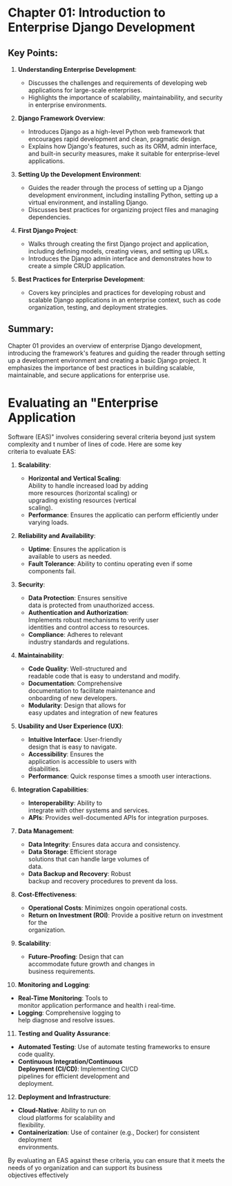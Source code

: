# Chapter 01: Introduction to Enterprise Django Development

## Key Points:
1. **Understanding Enterprise Development**: 
   - Discusses the challenges and requirements of developing web applications for large-scale enterprises.
   - Highlights the importance of scalability, maintainability, and security in enterprise environments.

2. **Django Framework Overview**:
   - Introduces Django as a high-level Python web framework that encourages rapid development and clean, pragmatic design.
   - Explains how Django's features, such as its ORM, admin interface, and built-in security measures, make it suitable for enterprise-level applications.

3. **Setting Up the Development Environment**:
   - Guides the reader through the process of setting up a Django development environment, including installing Python, setting up a virtual environment, and installing Django.
   - Discusses best practices for organizing project files and managing dependencies.

4. **First Django Project**:
   - Walks through creating the first Django project and application, including defining models, creating views, and setting up URLs.
   - Introduces the Django admin interface and demonstrates how to create a simple CRUD application.

5. **Best Practices for Enterprise Development**:
   - Covers key principles and practices for developing robust and scalable Django applications in an enterprise context, such as code organization, testing, and deployment strategies.

## Summary:
Chapter 01 provides an overview of enterprise Django development, introducing the framework's features and guiding the reader through setting up a development environment and creating a basic Django project. It emphasizes the importance of best practices in building scalable, maintainable, and secure applications for enterprise use.

# Evaluating an "Enterprise Application      
Software (EAS)" involves considering several 
criteria beyond just system complexity and t 
number of lines of code. Here are some key   
criteria to evaluate EAS:                    
                                             
1. **Scalability**:                          
   - **Horizontal and Vertical Scaling**:    
Ability to handle increased load by adding   
more resources (horizontal scaling) or       
upgrading existing resources (vertical       
scaling).                                    
   - **Performance**: Ensures the applicatio 
can perform efficiently under varying loads. 
                                             
2. **Reliability and Availability**:         
   - **Uptime**: Ensures the application is  
available to users as needed.                
   - **Fault Tolerance**: Ability to continu 
operating even if some components fail.      
                                             
3. **Security**:                             
   - **Data Protection**: Ensures sensitive  
data is protected from unauthorized access.  
   - **Authentication and Authorization**:   
Implements robust mechanisms to verify user  
identities and control access to resources.  
   - **Compliance**: Adheres to relevant     
industry standards and regulations.          
                                             
4. **Maintainability**:                      
   - **Code Quality**: Well-structured and   
readable code that is easy to understand and 
modify.                                      
   - **Documentation**: Comprehensive        
documentation to facilitate maintenance and  
onboarding of new developers.                
   - **Modularity**: Design that allows for  
easy updates and integration of new features 
                                             
5. **Usability and User Experience (UX)**:   
   - **Intuitive Interface**: User-friendly  
design that is easy to navigate.             
   - **Accessibility**: Ensures the          
application is accessible to users with      
disabilities.                                
   - **Performance**: Quick response times a 
smooth user interactions.                    
                                             
6. **Integration Capabilities**:             
   - **Interoperability**: Ability to        
integrate with other systems and services.   
   - **APIs**: Provides well-documented APIs 
for integration purposes.                    
                                             
7. **Data Management**:                      
   - **Data Integrity**: Ensures data accura 
and consistency.                             
   - **Data Storage**: Efficient storage     
solutions that can handle large volumes of   
data.                                        
   - **Data Backup and Recovery**: Robust    
backup and recovery procedures to prevent da 
loss.                                        
                                             
8. **Cost-Effectiveness**:                   
   - **Operational Costs**: Minimizes ongoin 
operational costs.                           
   - **Return on Investment (ROI)**: Provide 
a positive return on investment for the      
organization.                                
                                             
9. **Scalability**:                          
   - **Future-Proofing**: Design that can    
accommodate future growth and changes in     
business requirements.                       
                                             
10. **Monitoring and Logging**:              
   - **Real-Time Monitoring**: Tools to     
monitor application performance and health i 
real-time.                                   
   - **Logging**: Comprehensive logging to  
help diagnose and resolve issues.            
                                             
11. **Testing and Quality Assurance**:       
   - **Automated Testing**: Use of automate 
testing frameworks to ensure code quality.   
   - **Continuous Integration/Continuous    
Deployment (CI/CD)**: Implementing CI/CD     
pipelines for efficient development and      
deployment.                                  
                                             
12. **Deployment and Infrastructure**:       
   - **Cloud-Native**: Ability to run on    
cloud platforms for scalability and          
flexibility.                                 
   - **Containerization**: Use of container 
(e.g., Docker) for consistent deployment     
environments.                                
                                             
By evaluating an EAS against these criteria, 
you can ensure that it meets the needs of yo 
organization and can support its business    
objectives effectively